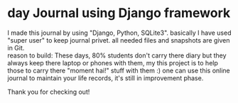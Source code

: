 # day Journal using Django framework

I made this journal by using "Django, Python, SQLite3". basically I have used "super user" to keep journal privet.
all needed files and snapshots are given in Git. <br>
reason to build:
    These days, 80% students don't carry there diary but they always keep there laptop or phones with them,
    my this project is to help those to carry there "moment hai!" stuff with them :) 
    one can use this online journal to maintain your life records,
    it's still in improvement phase. 

Thank you for checking out!
